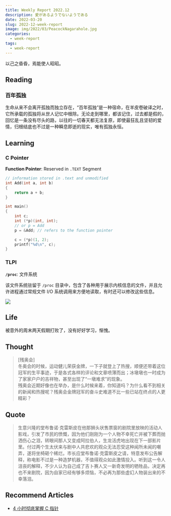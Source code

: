 ```yaml
---
title: Weekly Report 2022.12
description: 愛があるようでないようである
date: 2022-03-20
slug: 2022-12-week-report
image: img/2022/03/PeacockNagarahole.jpg
categories:
  - week-report
tags:
  - week-report
---
```


以己之昏昏，焉能使人昭昭。

## Reading

### 百年孤独

生命从来不会离开孤独而独立存在，“百年孤独”是一种宿命，在羊皮卷破译之时，它所承载的孤独将从世人记忆中根除。无论走到哪里，都该记住，过去都是假的，回忆是一条没有尽头的路，以往的一切春天都无法复原，即使最狂乱且坚韧的爱情，归根结底也不过是一种瞬息即逝的现实，唯有孤独永恒。

## Learning

### C Pointer

**Function Pointer**: Reserved in `.TEXT` Segment

```c
// information stored in .text and unmodified
int Add(int a, int b)
{
    return a + b;
}

int main()
{
    int c;
    int (*p)(int, int);
    // or p = Add
    p = &Add; // refers to the function pointer

    c = (*p)(1, 2);
    printf("%d\n", c);
}
```

### TLPI

**`/proc`**: 文件系统

该文件系统驻留于 `/proc` 目录中，包含了各种用于展示内核信息的文件，并且允许进程通过常规文件 I/O 系统调用来方便地读取，有时还可以修改这些信息。

![ ](img/2022/03/proc-system.svg)

## Life

被意外的周末两天假期打败了，没有好好学习，惭愧。

## Thought

> [残奥会]  
> 冬奥会的时候，运动健儿荣获金牌，一下子就登上了热搜，顺便还带着这位冠军的生平事迹，于是各式各样的评论和文章喷薄而出；冰墩墩也一时成为了家家户户的吉祥物，甚至出现了“一墩难求”的现象。  
> 残奥会近期好像也在举办，是什么时候来着，你知道吗？为什么看不到相关的新闻和热搜呢？残奥会金牌冠军的奋斗史难道不比一些已站在终点的人更精彩？

## Quote

> 生意兴隆的堂布鲁诺·克雷斯皮在他那狮头状售票窗的剧院里放映的活动人影戏，引发了市民的愤慨，因为他们刚刚为一个人物不幸死亡并被下葬而抛洒伤心之泪，转眼间那人又变成阿拉伯人，生龙活虎地出现在下一部影片里。付过两个生太伏来与剧中人共悲欢的观众无法忍受这种闻所未闻的嘲弄，遂将坐椅砸个稀烂。市长应堂布鲁诺·克雷斯皮之请，特意发布公告解释，称电影不过是一种造梦机器，不值得观众如此激情投入。听到这一令人沮丧的解释，不少人认为自己成了吉卜赛人又一新奇发明的牺牲品，决定再也不来剧院，因为自家已经有够多烦恼，不必再为那些虚幻人物装出来的不幸落泪。

## Recommend Articles

- [4 小时彻底掌握 C 指针](https://www.bilibili.com/video/BV1bo4y1Z7xf)
